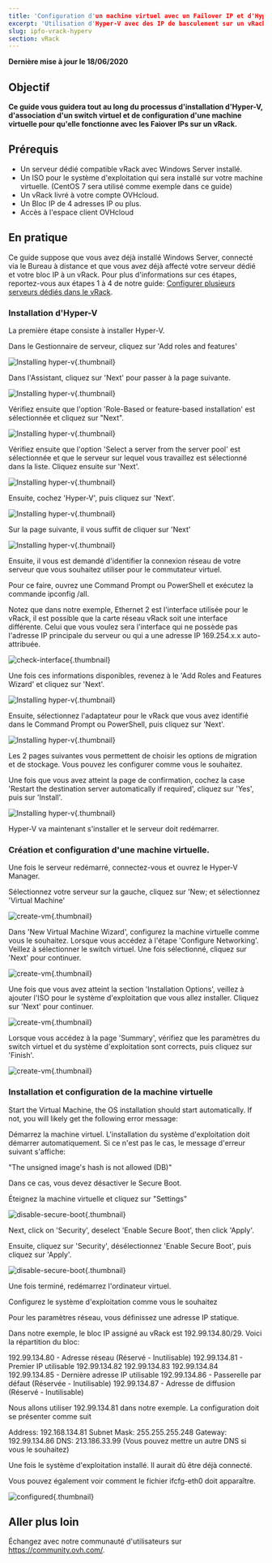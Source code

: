 ```yaml
---
title: 'Configuration d'un machine virtuel avec un Failover IP et d'Hyper-V sur un vRack'
excerpt: 'Utilisation d'Hyper-V avec des IP de basculement sur un vRack'
slug: ipfo-vrack-hyperv
section: vRack 
---
```


**Dernière mise à jour le 18/06/2020**

## Objectif

**Ce guide vous guidera tout au long du processus d'installation d'Hyper-V, d'association d'un switch virtuel et de configuration d'une machine virtuelle pour qu'elle fonctionne avec les Faiover IPs sur un vRack.**

## Prérequis

- Un serveur dédié compatible vRack avec Windows Server installé.
- Un ISO pour le système d'exploitation qui sera installé sur votre machine virtuelle. (CentOS 7 sera utilisé comme exemple dans ce guide)
- Un vRack livré à votre compte OVHcloud.
- Un Bloc IP  de 4 adresses IP ou plus.
- Accès à l'espace client OVHcloud

## En pratique

Ce guide suppose que vous avez déjà installé Windows Server, connecté via le Bureau à distance et que vous avez déjà affecté votre serveur dédié et votre bloc IP à un vRack. Pour plus d'informations sur ces étapes, reportez-vous aux étapes 1 à 4 de notre guide: [Configurer plusieurs serveurs dédiés dans le vRack](../configurer-plusieurs-serveurs-dedies-dans-le-vrack).

### Installation d'Hyper-V

La première étape consiste à installer Hyper-V.

Dans le Gestionnaire de serveur, cliquez sur 'Add roles and features'
 
![Installing hyper-v](images/add-roles-features.png){.thumbnail}

Dans l'Assistant, cliquez sur 'Next' pour passer à la page suivante.

![Installing hyper-v](images/add-roles-features-2.png){.thumbnail}

Vérifiez ensuite que l'option 'Role-Based or feature-based installation' est sélectionnée et cliquez sur "Next".

![Installing hyper-v](images/add-roles-features-3.png){.thumbnail}

Vérifiez ensuite que l'option 'Select a server from the server pool' est sélectionnée et que le serveur sur lequel vous travaillez est sélectionné dans la liste. Cliquez ensuite sur 'Next'.

![Installing hyper-v](images/add-roles-features-4.png){.thumbnail}

Ensuite, cochez 'Hyper-V', puis cliquez sur 'Next'.

![Installing hyper-v](images/add-roles-features-5.png){.thumbnail}

Sur la page suivante, il vous suffit de cliquer sur 'Next'

![Installing hyper-v](images/add-roles-features-9.png){.thumbnail}

Ensuite, il vous est demandé d'identifier la connexion réseau de votre serveur que vous souhaitez utiliser pour le commutateur virtuel.

Pour ce faire, ouvrez une Command Prompt ou PowerShell et exécutez la commande ipconfig /all.

Notez que dans notre exemple, Ethernet 2 est l'interface utilisée pour le vRack, il est possible que la carte réseau vRack soit une interface différente. Celui que vous voulez sera l'interface qui ne possède pas l'adresse IP principale du serveur ou qui a une adresse IP 169.254.x.x auto-attribuée.

![check-interface](images/ipconfig.png){.thumbnail}

Une fois ces informations disponibles, revenez à le 'Add Roles and Features Wizard' et cliquez sur 'Next'.

![Installing hyper-v](images/add-roles-features-6.png){.thumbnail}

Ensuite, sélectionnez l'adaptateur pour le vRack que vous avez identifié dans le Command Prompt ou PowerShell, puis cliquez sur 'Next'.

![Installing hyper-v](images/add-roles-features-7.png){.thumbnail}

Les 2 pages suivantes vous permettent de choisir les options de migration et de stockage. Vous pouvez les configurer comme vous le souhaitez.

Une fois que vous avez atteint la page de confirmation, cochez la case 'Restart the destination server automatically if required', cliquez sur 'Yes', puis sur 'Install'.


![Installing hyper-v](images/add-roles-features-8.png){.thumbnail}

Hyper-V va maintenant s'installer et le serveur doit redémarrer.

### Création et configuration d'une machine virtuelle.

Une fois le serveur redémarré, connectez-vous et ouvrez le Hyper-V Manager.

Sélectionnez votre serveur sur la gauche, cliquez sur 'New; et sélectionnez 'Virtual Machine'

![create-vm](images/create-vm.png){.thumbnail}

Dans 'New Virtual Machine Wizard', configurez la machine virtuelle comme vous le souhaitez. Lorsque vous accédez à l'étape 'Configure Networking'. Veillez à sélectionner le switch virtuel. Une fois sélectionné, cliquez sur 'Next' pour continuer.

![create-vm](images/create-vm-2.png){.thumbnail}

Une fois que vous avez atteint la section 'Installation Options', veillez à ajouter l'ISO pour le système d'exploitation que vous allez installer. Cliquez sur 'Next'  pour continuer.

![create-vm](images/create-vm-3.png){.thumbnail}

Lorsque vous accédez à la page 'Summary', vérifiez que les paramètres du switch  virtuel et du système d'exploitation sont corrects, puis cliquez sur 'Finish'.

![create-vm](images/create-vm-4.png){.thumbnail}

### Installation et configuration de la machine virtuelle

Start the Virtual Machine, the OS installation should start automatically. If not, you will likely get the following error message:

Démarrez la machine virtuel. L'installation du système d'exploitation doit démarrer automatiquement. Si ce n'est pas le cas, le message d'erreur suivant s'affiche:

"The unsigned image's hash is not allowed (DB)"

Dans ce cas, vous devez désactiver le Secure Boot.

Éteignez la machine virtuelle et cliquez sur "Settings"

![disable-secure-boot](images/disable-secure-boot.png){.thumbnail}

Next, click on 'Security', deselect 'Enable Secure Boot', then click 'Apply'.

Ensuite, cliquez sur 'Security', désélectionnez 'Enable Secure Boot', puis cliquez sur 'Apply'.

![disable-secure-boot](images/disable-secure-boot-2.png){.thumbnail}


Une fois terminé, redémarrez l'ordinateur virtuel.

Configurez le système d'exploitation comme vous le souhaitez

Pour les paramètres réseau, vous définissez une adresse IP statique.

Dans notre exemple, le bloc IP assigné au vRack est 192.99.134.80/29. Voici la répartition du bloc:


192.99.134.80 -  Adresse réseau (Réservé - Inutilisable)
192.99.134.81 -  Premier IP utilisable
192.99.134.82
192.99.134.83
192.99.134.84
192.99.134.85 - Dernière adresse IP utilisable
192.99.134.86 - Passerelle par défaut (Réservée - Inutilisable)
192.99.134.87 - Adresse de diffusion (Réservé - Inutilisable)

Nous allons utiliser 192.99.134.81 dans notre exemple. La configuration doit se présenter comme suit

Address: 192.168.134.81
Subnet Mask: 255.255.255.248
Gateway: 192.99.134.86
DNS: 213.186.33.99 (Vous pouvez mettre un autre DNS si vous le souhaitez)


Une fois le système d'exploitation installé. Il aurait dû être déjà connecté.

Vous pouvez également voir comment le fichier ifcfg-eth0 doit apparaître.

![configured](images/configured.png){.thumbnail}


## Aller plus loin

Échangez avec notre communauté d'utilisateurs sur <https://community.ovh.com/>.
